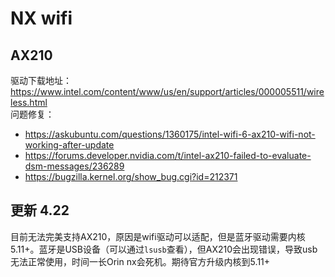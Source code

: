 # NX wifi
## AX210 
驱动下载地址：https://www.intel.com/content/www/us/en/support/articles/000005511/wireless.html   
问题修复：
* https://askubuntu.com/questions/1360175/intel-wifi-6-ax210-wifi-not-working-after-update
* https://forums.developer.nvidia.com/t/intel-ax210-failed-to-evaluate-dsm-messages/236289
* https://bugzilla.kernel.org/show_bug.cgi?id=212371


## 更新 4.22
目前无法完美支持AX210，原因是wifi驱动可以适配，但是蓝牙驱动需要内核5.11+。蓝牙是USB设备（可以通过`lsusb`查看），但AX210会出现错误，导致usb无法正常使用，时间一长Orin nx会死机。期待官方升级内核到5.11+



